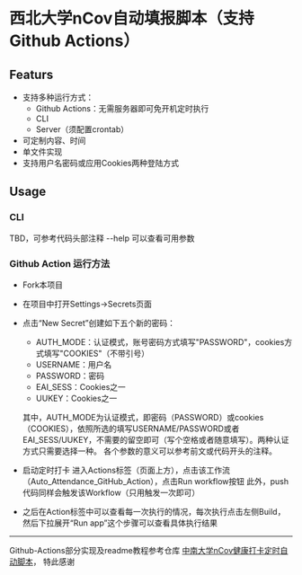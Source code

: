 # 西北大学nCov自动填报脚本（支持Github Actions）

## Featurs
- 支持多种运行方式：
    - Github Actions：无需服务器即可免开机定时执行
    - CLI
    - Server（须配置crontab）
- 可定制内容、时间
- 单文件实现
- 支持用户名密码或应用Cookies两种登陆方式

## Usage

### CLI
TBD，可参考代码头部注释
--help 可以查看可用参数

### Github Action 运行方法
- Fork本项目
- 在项目中打开Settings->Secrets页面
- 点击“New Secret”创建如下五个新的密码：
    - AUTH_MODE：认证模式，账号密码方式填写"PASSWORD"，cookies方式填写"COOKIES"（不带引号）  
    - USERNAME：用户名  
    - PASSWORD：密码  
    - EAI_SESS：Cookies之一  
    - UUKEY：Cookies之一  

    其中，AUTH_MODE为认证模式，即密码（PASSWORD）或cookies（COOKIES），依照所选的填写USERNAME/PASSWORD或者EAI_SESS/UUKEY，不需要的留空即可（写个空格或者随意填写）。两种认证方式只需要选择一种。
    各个参数的意义可以参考前文或代码开头的注释。
- 启动定时打卡
    进入Actions标签（页面上方），点击该工作流（Auto_Attendance_GitHub_Action），点击Run workflow按钮
    此外，push代码同样会触发该Workflow（只用触发一次即可）
- 之后在Action标签中可以查看每一次执行的情况，每次执行点击左侧Build，然后下拉展开“Run app”这个步骤可以查看具体执行结果

---
Github-Actions部分实现及readme教程参考仓库
[中南大学nCov健康打卡定时自动脚本](https://github.com/lxy764139720/Auto_Attendance)，
特此感谢